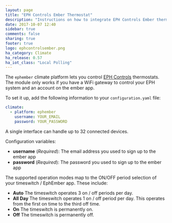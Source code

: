 ```yaml
---
layout: page
title: "EPH Controls Ember Thermostat"
description: "Instructions on how to integrate EPH Controls Ember thermostats within Home Assistant."
date: 2017-10-07 12:40
sidebar: true
comments: false
sharing: true
footer: true
logo: ephcontrolsember.png
ha_category: Climate
ha_release: 0.57
ha_iot_class: "Local Polling"
---
```



The `ephember` climate platform lets you control [EPH Controls](http://emberapp.ephcontrols.com/) thermostats. The module only works if you have a WiFi gateway to control your EPH system and an account on the ember app.

To set it up, add the following information to your `configuration.yaml` file:

```yaml
climate:
  - platform: ephember
    username: YOUR_EMAIL
    password: YOUR_PASSWORD
```

A single interface can handle up to 32 connected devices.

Configuration variables:

- **username** (*Required*): The email address you used to sign up to the ember app
- **password** (*Required*): The password you used to sign up to the ember app


The supported operation modes map to the ON/OFF period selection of your timeswitch / EphEmber app. These include:
- **Auto** The timeswitch operates 3 on / off periods per day.
- **All Day** The timeswitch operates 1 on / off period per day. This operates from the first on time to the third off time.
- **On** The timeswitch is permanently on.
- **Off** The timeswitch is permanently off.
